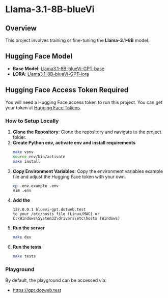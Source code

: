 # Llama-3.1-8B-blueVi

## Overview

This project involves training or fine-tuning the **Llama-3.1-8B** model.

## Hugging Face Model

- **Base Model**: [Llama3.1-8B-blueVi-GPT-base](https://huggingface.co/ThanhTranVisma/Llama3.1-8B-blueVi-GPT-base)
- **LORA**: [Llama3.1-8B-blueVi-GPT-lora](https://huggingface.co/ThanhTranVisma/Llama3.1-8B-blueVi-GPT-lora)

## Hugging Face Access Token Required

You will need a Hugging Face access token to run this project. You can get your token at [Hugging Face Tokens](https://huggingface.co/settings/tokens).

### How to Setup Locally

1. **Clone the Repository**: Clone the repository and navigate to the project folder.
2. **Create Python env, activate env and install requirements**
    ```bash
    make venv
    source env/bin/activate
    make install
    ```
3. **Copy Environment Variables**: Copy the environment variables example file and adjust the Hugging Face token with your own.
    ```bash
    cp .env.example .env
    vim .env
    ```
4. **Add the**
    ```
    127.0.0.1 bluevi-gpt.dotweb.test
    to your /etc/hosts file (Linux/MAC) or C:\Windows\System32\drivers\etc\hosts (Windows)
   ```
4. **Run the server**
    ```bash
    make dev
    ```
5. **Run the tests**
    ```bash
    make tests
    ```

### Playground

By default, the playground can be accessed via: 
 - https://gpt.dotweb.test
